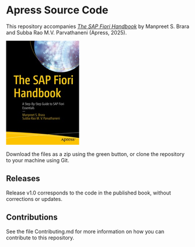 # Apress Source Code

This repository accompanies [*The SAP Fiori Handbook*](https://www.link.springer.com/book/10.1007/979-8-8688-1612-3) by Manpreet S. Brara and Subba Rao M.V. Parvathaneni (Apress, 2025).

[comment]: #cover
![Cover image](979-8-8688-1611-6.jpg)

Download the files as a zip using the green button, or clone the repository to your machine using Git.

## Releases

Release v1.0 corresponds to the code in the published book, without corrections or updates.

## Contributions

See the file Contributing.md for more information on how you can contribute to this repository.